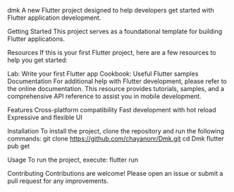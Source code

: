 dmk
A new Flutter project designed to help developers get started with Flutter application development.

Getting Started
This project serves as a foundational template for building Flutter applications.

Resources
If this is your first Flutter project, here are a few resources to help you get started:

Lab: Write your first Flutter app
Cookbook: Useful Flutter samples
Documentation
For additional help with Flutter development, please refer to the online documentation. This resource provides tutorials, samples, and a comprehensive API reference to assist you in mobile development.

Features
Cross-platform compatibility
Fast development with hot reload
Expressive and flexible UI

Installation
To install the project, clone the repository and run the following commands:
git clone https://github.com/chayanonr/Dmk.git
cd Dmk
flutter pub get

Usage
To run the project, execute:
flutter run

Contributing
Contributions are welcome! Please open an issue or submit a pull request for any improvements.

